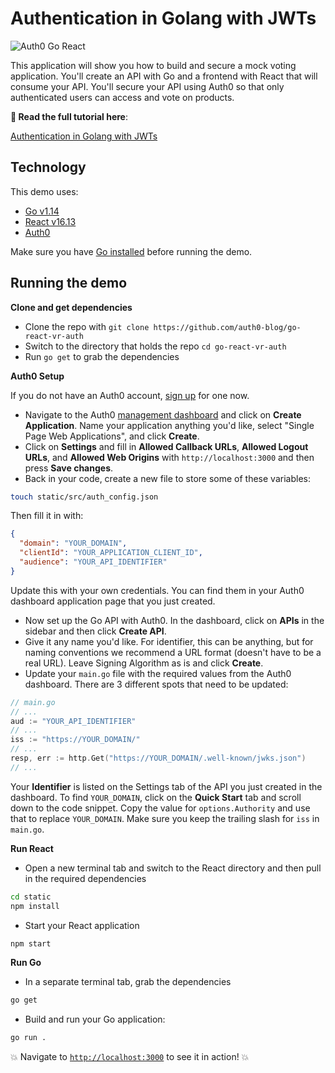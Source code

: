 # Authentication in Golang with JWTs

![Auth0 Go React](https://cdn.auth0.com/blog/go-auth/go-react-app-final.png)

This application will show you how to build and secure a mock voting application. You'll create an API with Go and a frontend with React that will consume your API. You'll secure your API using Auth0 so that only authenticated users can access and vote on products.

**🚀 Read the full tutorial here**:

[Authentication in Golang with JWTs](https://auth0.com/blog/authentication-in-golang)

## Technology

This demo uses:

- [Go v1.14](https://golang.org/)
- [React v16.13](https://reactjs.org/)
- [Auth0](https://auth0.com/)

Make sure you have [Go installed](https://golang.org/doc/install) before running the demo.

## Running the demo

**Clone and get dependencies**

* Clone the repo with `git clone https://github.com/auth0-blog/go-react-vr-auth`
* Switch to the directory that holds the repo `cd go-react-vr-auth`
* Run `go get` to grab the dependencies

**Auth0 Setup**

If you do not have an Auth0 account, [sign up](https://auth0.com/signup) for one now.

* Navigate to the Auth0 [management dashboard](https://manage.auth0.com/) and click on **Create Application**. Name your application anything you'd like, select "Single Page Web Applications", and click **Create**.
* Click on **Settings** and fill in **Allowed Callback URLs**, **Allowed Logout URLs**, and **Allowed Web Origins** with `http://localhost:3000` and then press **Save changes**.
* Back in your code, create a new file to store some of these variables:

```bash
touch static/src/auth_config.json
```

Then fill it in with:

```json
{
  "domain": "YOUR_DOMAIN",
  "clientId": "YOUR_APPLICATION_CLIENT_ID",
  "audience": "YOUR_API_IDENTIFIER"
}
```

Update this with your own credentials. You can find them in your Auth0 dashboard application page that you just created.

* Now set up the Go API with Auth0. In the dashboard, click on **APIs** in the sidebar and then click **Create API**.
* Give it any name you'd like. For identifier, this can be anything, but for naming conventions we recommend a URL format (doesn't have to be a real URL). Leave Signing Algorithm as is and click **Create**.
* Update your `main.go` file with the required values from the Auth0 dashboard. There are 3 different spots that need to be updated:

```go
// main.go
// ...
aud := "YOUR_API_IDENTIFIER"
// ...
iss := "https://YOUR_DOMAIN/"
// ...  
resp, err := http.Get("https://YOUR_DOMAIN/.well-known/jwks.json")
// ...
```

Your **Identifier** is listed on the Settings tab of the API you just created in the dashboard. To find `YOUR_DOMAIN`, click on the **Quick Start** tab and scroll down to the code snippet. Copy the value for `options.Authority` and use that to replace `YOUR_DOMAIN`. Make sure you keep the trailing slash for `iss` in `main.go`.

**Run React**

* Open a new terminal tab and switch to the React directory and then pull in the required dependencies

```bash
cd static
npm install
```

* Start your React application

```bash
npm start
```

**Run Go**

* In a separate terminal tab, grab the dependencies

```bash
go get
```

* Build and run your Go application:

```bash
go run .
```

💥 Navigate to [`http://localhost:3000`](http://localhost:3000) to see it in action! 💥
